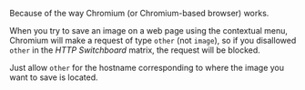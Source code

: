 Because of the way Chromium (or Chromium-based browser) works.

When you try to save an image on a web page using the contextual menu, Chromium will make a request of type `other` (not `image`), so if you disallowed `other` in the *HTTP Switchboard* matrix, the request will be blocked.

Just allow `other` for the hostname corresponding to where the image you want to save is located.
